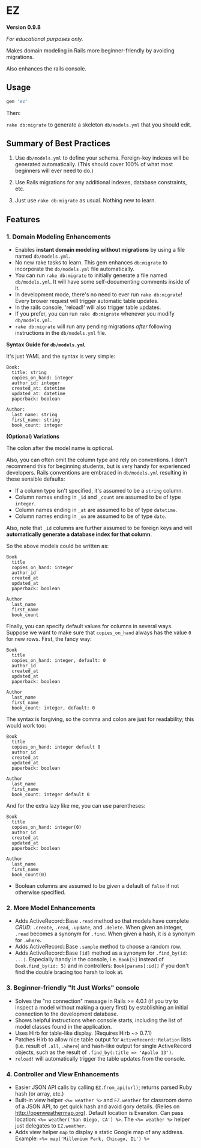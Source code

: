 # EZ

**Version 0.9.8**

*For educational purposes only.*

Makes domain modeling in Rails more beginner-friendly by avoiding migrations.

Also enhances the rails console.


## Usage

```ruby
gem 'ez'
```

Then:

`rake db:migrate` to generate a skeleton `db/models.yml` that you should edit.


## Summary of Best Practices

1. Use `db/models.yml` to define your schema. Foreign-key indexes will be generated automatically.  (This should cover 100% of what most beginners will ever need to do.)

2. Use Rails migrations for any additional indexes, database constraints, etc.

3. Just use `rake db:migrate` as usual.  Nothing new to learn.



## Features


### 1. Domain Modeling Enhancements

* Enables **instant domain modeling without migrations** by using a file named `db/models.yml`.
* No new rake tasks to learn.  This gem enhances `db:migrate` to incorporate the `db/models.yml` file automatically.
* You can run `rake db:migrate` to initially generate a file named `db/models.yml`.  It will have some self-documenting comments inside of it.
* In development mode, there's no need to ever run `rake db:migrate`! Every brower request will trigger automatic table updates.
* In the rails console, 'reload!' will also trigger table updates.
* If you prefer, you can run `rake db:migrate` whenever you modify `db/models.yml`.
* `rake db:migrate` will run any pending migrations *after* following instructions in the `db/models.yml` file.



**Syntax Guide for `db/models.yml`**

It's just YAML and the syntax is very simple:

```
Book:
  title: string
  copies_on_hand: integer
  author_id: integer
  created_at: datetime
  updated_at: datetime
  paperback: boolean

Author:
  last_name: string
  first_name: string
  book_count: integer
```

**(Optional) Variations**

The colon after the model name is optional.

Also, you can often omit the column type and rely on conventions.  I don't recommend this for beginning students, but is very handy for experienced developers.  Rails conventions are embraced in `db/models.yml` resulting in these sensible defaults:

* If a column type isn't specified, it's assumed to be a `string` column.
* Column names ending in `_id` and `_count` are assumed to be of type `integer`.
* Column names ending in `_at` are assumed to be of type `datetime`.
* Column names ending in `_on` are assumed to be of type `date`.

Also, note that `_id` columns are further assumed to be foreign keys and will **automatically generate a database index for that column**.

So the above models could be written as:

```
Book
  title
  copies_on_hand: integer
  author_id
  created_at
  updated_at
  paperback: boolean

Author
  last_name
  first_name
  book_count
```

Finally, you can specify default values for columns in several ways.  Suppose we want to make sure that `copies_on_hand` always has the value `0` for new rows.  First, the fancy way:

```
Book
  title
  copies_on_hand: integer, default: 0
  author_id
  created_at
  updated_at
  paperback: boolean

Author
  last_name
  first_name
  book_count: integer, default: 0
```

The syntax is forgiving, so the comma and colon are just for readability; this would work too:

```
Book
  title
  copies_on_hand: integer default 0
  author_id
  created_at
  updated_at
  paperback: boolean

Author
  last_name
  first_name
  book_count: integer default 0
```

And for the extra lazy like me, you can use parentheses:

```
Book
  title
  copies_on_hand: integer(0)
  author_id
  created_at
  updated_at
  paperback: boolean

Author
  last_name
  first_name
  book_count(0)
```

* Boolean columns are assumed to be given a default of `false` if not otherwise specified.


### 2. More Model Enhancements

* Adds ActiveRecord::Base `.read` method so that models have complete *CRUD*: `.create`, `.read`, `.update`, and `.delete`.  When given an integer, `.read` becomes a synonym for `.find`.  When given a hash, it is a synonym for `.where`.
* Adds ActiveRecord::Base `.sample` method to choose a random row.
* Adds ActiveRecord::Base `[id]` method as a synonym for `.find_by(id: ...)`. Especially handy in the console, i.e. `Book[5]` instead of `Book.find_by(id: 5)` and in controllers: `Book[params[:id]]` if you don't find the double bracing too harsh to look at.


### 3. Beginner-friendly "It Just Works" console

* Solves the "no connection" message in Rails >= 4.0.1 (if you try to inspect a model without making a query first) by establishing an initial connection to the development database.
* Shows helpful instructions when console starts, including the list of model classes found in the application.
* Uses Hirb for table-like display. (Requires Hirb ~> 0.7.1)
* Patches Hirb to allow nice table output for `ActiveRecord::Relation` lists (i.e. result of `.all`, `.where`) and hash-like output for single ActiveRecord objects, such as the result of `.find_by(:title => 'Apollo 13')`.
* `reload!` will automatically trigger the table updates from the console.


### 4. Controller and View Enhancements

* Easier JSON API calls by calling `EZ.from_api(url)`; returns parsed Ruby hash (or array, etc.)
* Built-in view helper `<%= weather %>` and `EZ.weather` for classroom demo of a JSON API, to get quick hash and avoid gory details.  (Relies on http://openweathermap.org).  Default location is Evanston.  Can pass location: `<%= weather('San Diego, CA') %>`.  The `<%= weather %>` helper just delegates to `EZ.weather`.
* Adds view helper `map` to display a static Google map of any address. Example: `<%= map('Millenium Park, Chicago, IL') %>`
